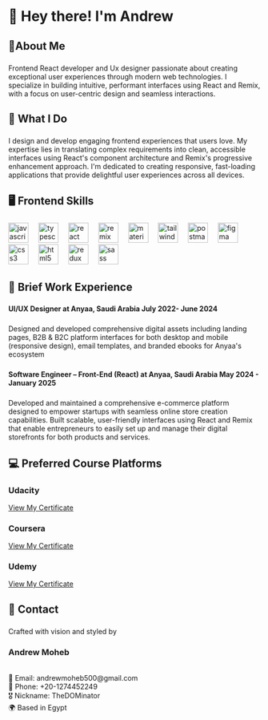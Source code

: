 <h1 align="left">👋 Hey there! I'm Andrew</h1>

###

<h2 align="left">📝About Me</h2>

###

<p align="left">Frontend React developer and Ux designer passionate about creating exceptional user experiences through modern web technologies. I specialize in building intuitive, performant interfaces using React and Remix, with a focus on user-centric design and seamless interactions.</p>

###

<h2 align="left">💼 What I Do</h2>

###

<p align="left">I design and develop engaging frontend experiences that users love. My expertise lies in translating complex requirements into clean, accessible interfaces using React's component architecture and Remix's progressive enhancement approach. I'm dedicated to creating responsive, fast-loading applications that provide delightful user experiences across all devices.</p>

###

<h2 align="left">🖥️ Frontend Skills</h2>

###

<div align="left">
  <img src="https://cdn.jsdelivr.net/gh/devicons/devicon/icons/javascript/javascript-original.svg" height="40" alt="javascript logo"  />
  <img width="12" />
  <img src="https://cdn.jsdelivr.net/gh/devicons/devicon/icons/typescript/typescript-original.svg" height="40" alt="typescript logo"  />
  <img width="12" />
  <img src="https://cdn.jsdelivr.net/gh/devicons/devicon/icons/react/react-original.svg" height="40" alt="react logo"  />
  <img width="12" />
  <img src="https://skillicons.dev/icons?i=remix" height="40" alt="remix logo"  />
  <img width="12" />
  <img src="https://skillicons.dev/icons?i=materialui" height="40" alt="materialui logo"  />
  <img width="12" />
  <img src="https://skillicons.dev/icons?i=tailwind" height="40" alt="tailwindcss logo"  />
  <img width="12" />
  <img src="https://skillicons.dev/icons?i=postman" height="40" alt="postman logo"  />
  <img width="12" />
  <img src="https://cdn.jsdelivr.net/gh/devicons/devicon/icons/figma/figma-original.svg" height="40" alt="figma logo"  />
  <img width="12" />
  <img src="https://cdn.jsdelivr.net/gh/devicons/devicon/icons/css3/css3-original.svg" height="40" alt="css3 logo"  />
  <img width="12" />
  <img src="https://cdn.jsdelivr.net/gh/devicons/devicon/icons/html5/html5-original.svg" height="40" alt="html5 logo"  />
  <img width="12" />
  <img src="https://cdn.jsdelivr.net/gh/devicons/devicon/icons/redux/redux-original.svg" height="40" alt="redux logo"  />
  <img width="12" />
  <img src="https://cdn.jsdelivr.net/gh/devicons/devicon/icons/sass/sass-original.svg" height="40" alt="sass logo"  />
</div>

###

<h2 align="left">💼 Brief Work Experience</h2>

###

<h4 align="left">UI/UX Designer at Anyaa, Saudi Arabia 								July 2022- June 2024</h4>

###

<p align="left">Designed and developed comprehensive digital assets including landing pages, B2B & B2C platform interfaces for both desktop and mobile (responsive design), email templates, and branded ebooks for Anyaa's ecosystem</p>

###

<h4 align="left">Software Engineer – Front-End (React) at Anyaa, Saudi Arabia 								May 2024 - January 2025</h4>

###

<p align="left">Developed and maintained a comprehensive e-commerce platform designed to empower startups with seamless online store creation capabilities. Built scalable, user-friendly interfaces using React and Remix that enable entrepreneurs to easily set up and manage their digital storefronts for both products and services.</p>

###

<h2 align="left">💻 Preferred Course Platforms</h2>

<h3 align="left">Udacity</h3> 
<p><a href="https://drive.google.com/file/d/1l5Qn2D9Yd60oJ73figLrb5eXrVTLLPyo/view?usp=sharing" target="_blank">View My Certificate</a> </p>

<h3 align="left">Coursera</h3>
<p><a href="https://drive.google.com/file/d/1t2BqwkkDAcL0Cq8ygx9jsQlEeHs68VjD/view?usp=sharing" target="_blank">View My Certificate</a> </p> 

<h3 align="left">Udemy</h3>
<p><a href="https://drive.google.com/file/d/1UCu-n8q7Y4DnZsBC4nL8XWboaC6KgG-q/view?usp=sharing" target="_blank">View My Certificate</a> </p>

###

<h2 align="left">💬 Contact</h2>

###

<p align="left">Crafted with vision and styled by <h3>Andrew Moheb</h3> <br>📧 Email: andrewmoheb500@gmail.com<br>📱 Phone: +20-1274452249<br>🎖️ Nickname: TheDOMinator <br>🌍 Based in Egypt</p>

###
